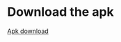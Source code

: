 # Download the apk 

[Apk download](https://github.com/Priyanshu2001/UserEcom/releases/download/v2/app-debug.apk)
